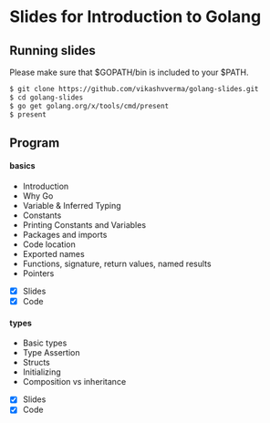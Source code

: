 # Slides for Introduction to Golang

## Running slides

Please make sure that $GOPATH/bin is included to your $PATH.

```bash
$ git clone https://github.com/vikashvverma/golang-slides.git
$ cd golang-slides
$ go get golang.org/x/tools/cmd/present
$ present
```

## Program

#### basics
- Introduction
- Why Go
- Variable & Inferred Typing
- Constants
- Printing Constants and Variables
- Packages and imports
- Code location
- Exported names
- Functions, signature, return values, named results
- Pointers
- [x] Slides
- [x] Code

#### types
- Basic types
- Type Assertion
- Structs
- Initializing
- Composition vs inheritance
- [x] Slides
- [x] Code
